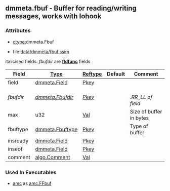 ## dmmeta.fbuf - Buffer for reading/writing messages, works with Iohook


### Attributes
<a href="#attributes"></a>
<!-- dev.mdmark  mdmark:MDSECTION  state:BEG_AUTO  param:Attributes -->
* [ctype:](/txt/ssimdb/dmmeta/ctype.md)dmmeta.Fbuf

* file:[data/dmmeta/fbuf.ssim](/data/dmmeta/fbuf.ssim)

italicised fields: *fbufdir* are [**fldfunc**](/txt/ssim.md#fldfunc) fields

|Field|[Type](/txt/ssimdb/dmmeta/ctype.md)|[Reftype](/txt/ssimdb/dmmeta/reftype.md)|Default|Comment|
|---|---|---|---|---|
|field|[dmmeta.Field](/txt/ssimdb/dmmeta/field.md)|[Pkey](/txt/exe/amc/reftypes.md#pkey)|||
|*fbufdir*|*[dmmeta.Fbufdir](/txt/ssimdb/dmmeta/fbufdir.md)*|*[Pkey](/txt/exe/amc/reftypes.md#pkey)*||*<br>.RR_LL of field*|
|max|u32|[Val](/txt/exe/amc/reftypes.md#val)||Size of buffer in bytes|
|fbuftype|[dmmeta.Fbuftype](/txt/ssimdb/dmmeta/fbuftype.md)|[Pkey](/txt/exe/amc/reftypes.md#pkey)||Type of buffer|
|insready|[dmmeta.Field](/txt/ssimdb/dmmeta/field.md)|[Pkey](/txt/exe/amc/reftypes.md#pkey)|||
|inseof|[dmmeta.Field](/txt/ssimdb/dmmeta/field.md)|[Pkey](/txt/exe/amc/reftypes.md#pkey)|||
|comment|[algo.Comment](/txt/protocol/algo/Comment.md)|[Val](/txt/exe/amc/reftypes.md#val)|||

<!-- dev.mdmark  mdmark:MDSECTION  state:END_AUTO  param:Attributes -->

### Used In Executables
<a href="#used-in-executables"></a>
<!-- dev.mdmark  mdmark:MDSECTION  state:BEG_AUTO  param:ImdbUses -->

* [amc](/txt/exe/amc/internals.md) as [amc.FFbuf](/txt/exe/amc/internals.md#amc-ffbuf)

<!-- dev.mdmark  mdmark:MDSECTION  state:END_AUTO  param:ImdbUses -->

